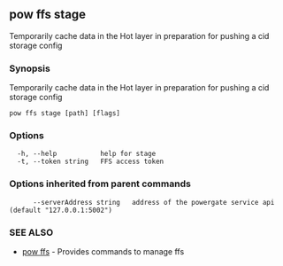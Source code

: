 ## pow ffs stage

Temporarily cache data in the Hot layer in preparation for pushing a cid storage config

### Synopsis

Temporarily cache data in the Hot layer in preparation for pushing a cid storage config

```
pow ffs stage [path] [flags]
```

### Options

```
  -h, --help           help for stage
  -t, --token string   FFS access token
```

### Options inherited from parent commands

```
      --serverAddress string   address of the powergate service api (default "127.0.0.1:5002")
```

### SEE ALSO

* [pow ffs](pow_ffs.md)	 - Provides commands to manage ffs

